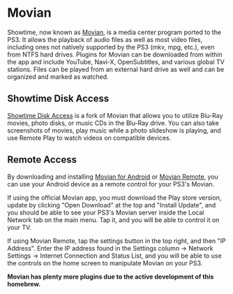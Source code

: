 # Movian

Showtime, now known as [Movian](http://store.brewology.com/ahomebrew.php?brewid=196), is a media center program ported to the PS3. It allows the playback of audio files as well as most video files, including ones not natively supported by the PS3 \(mkv, mpg, etc.\), even from NTFS hard drives. Plugins for Movian can be downloaded from within the app and include YouTube, Navi-X, OpenSubtitles, and various global TV stations. Files can be played from an external hard drive as well and can be organized and marked as watched.

## Showtime Disk Access

[Showtime Disk Access](http://store.brewology.com/ahomebrew.php?brewid=151) is a fork of Movian that allows you to utilize Blu-Ray movies, photo disks, or music CDs in the Blu-Ray drive. You can also take screenshots of movies, play music while a photo slideshow is playing, and use Remote Play to watch videos on compatible devices.

## Remote Access

By downloading and installing [Movian for Android](https://play.google.com/store/apps/details?id=com.lonelycoder.mediaplayer&hl=en) or [Movian Remote](https://play.google.com/store/apps/details?id=com.claha.showtimeremote&hl=en), you can use your Android device as a remote control for your PS3's Movian.

If using the official Movian app, you must download the Play store version, update by clicking "Open Download" at the top and "Install Update", and you should be able to see your PS3's Movian server inside the Local Network tab on the main menu. Tap it, and you will be able to control it on your TV.

If using Movian Remote, tap the settings button in the top right, and then "IP Address". Enter the IP address found in the Settings column → Network Settings → Internet Connection and Status List, and you will be able to use the controls on the home screen to manipulate Movian on your PS3.

**Movian has plenty more plugins due to the active development of this homebrew.**

